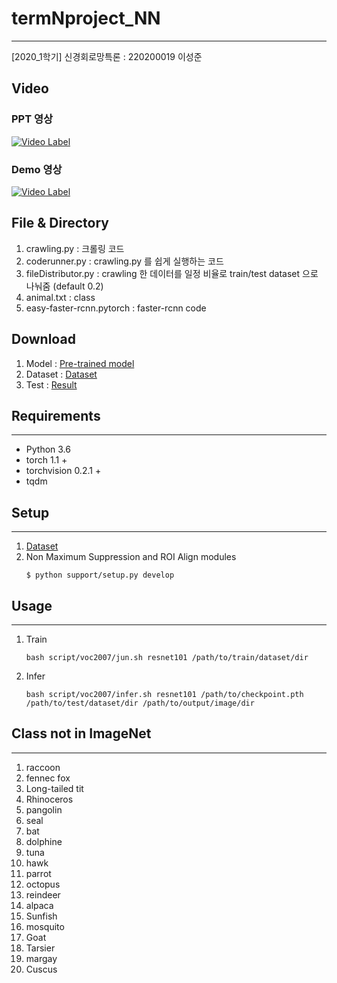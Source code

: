 # termNproject_NN
---
[2020_1학기] 신경회로망특론 :  220200019 이성준

## Video

### PPT 영상
[![Video Label](http://img.youtube.com/vi/gW9tOnp8MYE/0.jpg)](https://youtu.be/gW9tOnp8MYE?t=0s)


### Demo 영상
[![Video Label](http://img.youtube.com/vi/N1wZrDeef5w/0.jpg)](https://youtu.be/N1wZrDeef5w?t=0s)

## File & Directory
1. crawling.py : 크롤링 코드
2. coderunner.py : crawling.py 를 쉽게 실행하는 코드
3. fileDistributor.py : crawling 한 데이터를 일정 비율로 train/test dataset 으로 나눠줌 (default 0.2)
4. animal.txt : class
5. easy-faster-rcnn.pytorch : faster-rcnn code


## Download
1. Model : [Pre-trained model](https://www.dropbox.com/sh/zeck2ha1tj92w9u/AABsQB_FP5LT48yBtW3DyhuWa?dl=0)
2. Dataset : [Dataset](https://www.dropbox.com/s/vuq9q2yb56g9h22/VOCdevkit.tar?dl=0)
3. Test : [Result](https://www.dropbox.com/s/gowycz52z05a61s/test.tar?dl=0)


## Requirements
---
- Python 3.6
- torch 1.1 +
- torchvision 0.2.1 +
- tqdm

## Setup
---
1. [Dataset](https://www.dropbox.com/s/vuq9q2yb56g9h22/VOCdevkit.tar?dl=0)
2. Non Maximum Suppression and ROI Align modules
   ```
   $ python support/setup.py develop
   ```

## Usage
---
1. Train
    ```
    bash script/voc2007/jun.sh resnet101 /path/to/train/dataset/dir
    ```
2. Infer
   ```
   bash script/voc2007/infer.sh resnet101 /path/to/checkpoint.pth /path/to/test/dataset/dir /path/to/output/image/dir
   ```

## Class not in ImageNet
---
1. raccoon
2. fennec fox
3. Long-tailed tit
4. Rhinoceros
5. pangolin
6. seal
7. bat
8. dolphine
9. tuna
10. hawk
11. parrot
12. octopus
13. reindeer
14. alpaca
15. Sunfish
16. mosquito
17. Goat
18. Tarsier
19. margay
20. Cuscus